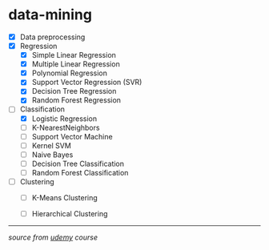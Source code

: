 # data-mining
- [x] Data preprocessing
- [x] Regression
  - [x] Simple Linear Regression
  - [x] Multiple Linear Regression
  - [x] Polynomial Regression
  - [x] Support Vector Regression (SVR)
  - [x] Decision Tree Regression
  - [x] Random Forest Regression
- [ ] Classification
  - [x] Logistic Regression
  - [ ] K-NearestNeighbors
  - [ ] Support Vector Machine
  - [ ] Kernel SVM
  - [ ] Naive Bayes
  - [ ] Decision Tree Classification
  - [ ] Random Forest Classification
- [ ] Clustering
  - [ ] K-Means Clustering
  - [ ] Hierarchical Clustering


---
*source from [udemy](https://www.udemy.com/machinelearning/learn/v4/content) course*